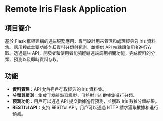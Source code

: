 # Remote Iris Flask Application

## 項目簡介

基於 Flask 框架建構的遠端服務應用，專門設計用來管理和處理經典的 Iris 資料集。應用程式主要功能包括資料分類與預測，並提供 API 端點讓使用者進行存取。透過這些 API，開發者和使用者能夠輕鬆遠端調用相關功能，完成資料的分類、預測以及即時資料存取。

## 功能

- **資料管理**：API 允許用戶存取經典的 Iris 資料集。
- **分類與預測**：集成了機器學習模型，用於對 Iris 數據集進行分類。
- **預測功能**：用戶可以通過 API 提交數據進行預測，並獲取 Iris 數據分類結果。
- **RESTful API**：支持 RESTful API，用戶可以通過 HTTP 請求獲取數據和進行預測。

